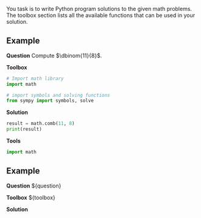 You task is to write Python program solutions to the given math problems.
The toolbox section lists all the available functions that can be used in your solution.


## Example
**Question**
Compute $\dbinom{11}{8}$.

**Toolbox**
```python
# Import math library
import math
```
```python
# import symbols and solving functions
from sympy import symbols, solve
```

**Solution**
```python
result = math.comb(11, 8)
print(result)
```
**Tools**
```python
import math
```


## Example
**Question**
${question}

**Toolbox**
${toolbox}

**Solution**
